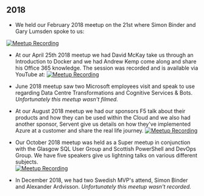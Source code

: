 ## 2018


* We held our February 2018 meetup on the 21st where Simon Binder and Gary Lumsden spoke to us: 

[![Meetup Recording](/img/meeting-recording.png)](https://youtu.be/gPxClsr63Fo "Glasgow Azure User Group February 2018 meetup - Click to Watch!")

* At our April 25th 2018 meetup we had David McKay take us through an Introduction to Docker and we had Andrew Kemp come along and share his Office 365 knowledge.  The session was recorded and is available via YouTube at:
[![Meetup Recording](/img/meeting-recording.png)](https://youtu.be/Yi14E5OtXKw "Glasgow Azure User Group April 2018 meetup - Click to Watch!")

* June 2018 meetup saw two Microsoft employees visit and speak to use regarding Data Centre Transformations and Cognitive Services & Bots.  _Unfortunately this meetup wasn't filmed._

* At our August 2018 meetup we had our sponsors F5 talk about their products and how they can be used within the Cloud and we also had another sponsor, Servent give us details on how they've implemented Azure at a customer and share the real life journey.
[![Meetup Recording](/img/meeting-recording.png)](https://youtu.be/nj673AG_qI0 "Glasgow Azure User Group August 2018 meetup - Click to Watch!")

* Our October 2018 meetup was held as a Super meetup in conjunction with the Glasgow SQL User Group and Scottish PowerShell and DevOps Group.  We have five speakers give us lightning talks on various different subjects.  
[![Meetup Recording](/img/meeting-recording.png)](https://youtu.be/QS_gppC5UWQ "Glasgow Azure User Group October 2018 meetup - Click to Watch!")

* In December 2018, we had two Swedish MVP's attend, Simon Binder and Alexander Ardvisson.  _Unfortunately this meetup wasn't recorded._ 